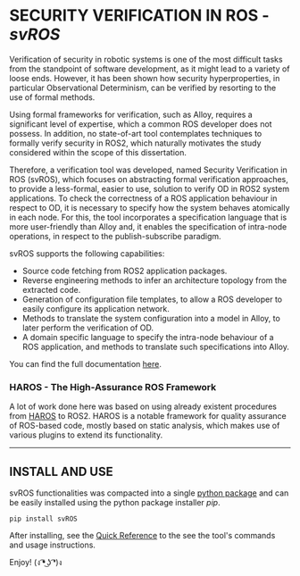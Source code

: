 # SECURITY VERIFICATION IN ROS - *svROS*

Verification of security in robotic systems is one of the most difficult tasks from the standpoint of software development, as it might lead to a variety of loose ends. However, it has been shown how security hyperproperties, in particular Observational Determinism, can be verified by resorting to the use of formal methods.

Using formal frameworks for verification, such as Alloy, requires a significant level of expertise, which a common ROS developer does not possess. In addition, no state-of-art tool contemplates techniques to formally verify security in ROS2, which naturally motivates the study considered within the scope of this dissertation.

Therefore, a verification tool was developed, named Security Verification in ROS (svROS), which focuses on abstracting formal verification approaches, to provide a less-formal, easier to use, solution to verify OD in ROS2 system applications. To check the correctness of a ROS application behaviour in respect to OD, it is necessary to specify how the system behaves atomically in each node. For this, the tool incorporates a specification language that is more user-friendly than Alloy and, it enables the specification of intra-node operations, in respect to the publish-subscribe paradigm.

svROS supports the following capabilities:
* Source code fetching from ROS2 application packages.
* Reverse engineering methods to infer an architecture topology from the extracted code.
* Generation of configuration file templates, to allow a ROS developer to easily configure its application network.
* Methods to translate the system configuration into a model in Alloy, to later perform the verification of OD.
* A domain specific language to specify the intra-node behaviour of a ROS application, and methods to translate such specifications into Alloy.

You can find the full documentation [here](https://luis1ribeiro.github.io/svROS/).

### HAROS - The High-Assurance ROS Framework

A lot of work done here was based on using already existent procedures from [HAROS](https://github.com/git-afsantos/haros) to ROS2. HAROS is a notable framework for quality assurance of ROS-based code, mostly based on static analysis, which makes use of various plugins to extend its functionality. 

---
## INSTALL AND USE

svROS functionalities was compacted into a single [python package](https://pypi.org/project/svROS/) and can be easily installed using the python package installer *pip*.

```
pip install svROS
```
After installing, see the [Quick Reference](./svROS/) to the see the tool's commands and usage instructions.

Enjoy! (ง ͡❛ ͜ʖ ͡❛)ง
